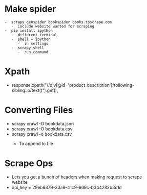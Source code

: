 # Make spider
    -  scrapy genspider bookspider books.toscrape.com
       -  include website wanted for scraping
    -  pip install ipython
       -  different terminal
       -  shell = ipython
          -  in settings
       -  scrapy shell
          -  run command

# Xpath
   -  response.xpath("//div[@id='product_description']/following-sibling::p/text()").get(),

# Converting Files
   - scrapy crawl <name> -O bookdata.json
   - scrapy crawl <name> -O bookdata.csv
   - scrapy crawl <name> -o bookdata.csv
     - To append to file

# Scrape Ops
   -  Lets you get a bunch of headers when making request to scrape website
   -  api_key = 29eb6379-33a8-41c9-969c-b344282b3c1d



